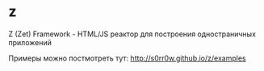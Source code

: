 z
=

Z (Zet) Framework - HTML/JS реактор для построения одностраничных приложений

Примеры можно постмотреть тут: http://s0rr0w.github.io/z/examples
